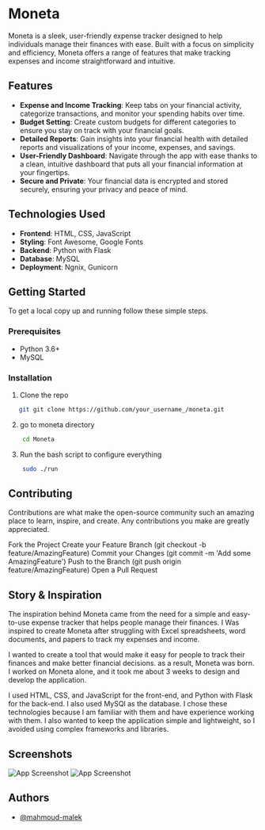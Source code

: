 # Moneta

Moneta is a sleek, user-friendly expense tracker designed to help individuals manage their finances with ease. Built with a focus on simplicity and efficiency, Moneta offers a range of features that make tracking expenses and income straightforward and intuitive.

## Features

- **Expense and Income Tracking**: Keep tabs on your financial activity, categorize transactions, and monitor your spending habits over time.
- **Budget Setting**: Create custom budgets for different categories to ensure you stay on track with your financial goals.
- **Detailed Reports**: Gain insights into your financial health with detailed reports and visualizations of your income, expenses, and savings.
- **User-Friendly Dashboard**: Navigate through the app with ease thanks to a clean, intuitive dashboard that puts all your financial information at your fingertips.
- **Secure and Private**: Your financial data is encrypted and stored securely, ensuring your privacy and peace of mind.

## Technologies Used

- **Frontend**: HTML, CSS, JavaScript
- **Styling**: Font Awesome, Google Fonts
- **Backend**: Python with Flask
- **Database**: MySQL
- **Deployment**: Ngnix, Gunicorn

## Getting Started

To get a local copy up and running follow these simple steps.

### Prerequisites

- Python 3.6+
- MySQL

### Installation

1. Clone the repo
```sh
   git git clone https://github.com/your_username_/moneta.git
```

2. go to moneta directory
```sh
	cd Moneta 
```

3. Run the bash script to configure everything
```sh
    sudo ./run
```


## Contributing

Contributions are what make the open-source community such an amazing place to learn, inspire, and create. Any contributions you make are greatly appreciated.

Fork the Project
Create your Feature Branch (git checkout -b feature/AmazingFeature)
Commit your Changes (git commit -m 'Add some AmazingFeature')
Push to the Branch (git push origin feature/AmazingFeature)
Open a Pull Request
## Story & Inspiration
The inspiration behind Moneta came from the need for a simple and easy-to-use expense tracker that helps people manage their finances. I Was inspired to create Moneta after struggling with Excel spreadsheets, word documents, and papers to track my expenses and income.

I wanted to create a tool that would make it easy for people to track their finances and make better financial decisions. as a result, Moneta was born. I worked on Moneta alone, and it took me about 3 weeks to design and develop the application.

I used HTML, CSS, and JavaScript for the front-end, and Python with Flask for the back-end.
I also used MySQl as the database. I chose these technologies because I am familiar with them and have experience working with them. I also wanted to keep the application simple and lightweight, so I avoided using complex frameworks and libraries.

## Screenshots

![App Screenshot](https://imgur.com/LrIeMNe)
![App Screenshot](https://imgur.com/Ha2WnGD)

## Authors

- [@mahmoud-malek](https://www.github.com/mahmoud-malek)

